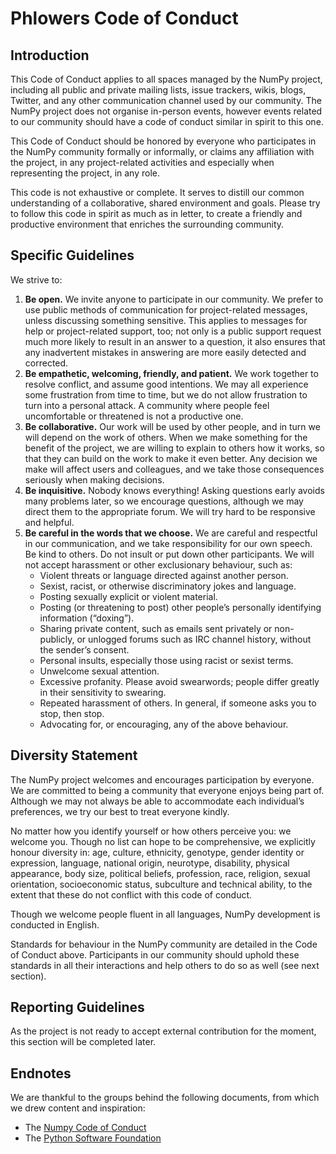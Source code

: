 # Phlowers Code of Conduct


## Introduction

This Code of Conduct applies to all spaces managed by the NumPy project, including all public and private mailing lists, issue trackers, wikis, blogs, Twitter, and any other communication channel used by our community. The NumPy project does not organise in-person events, however events related to our community should have a code of conduct similar in spirit to this one.

This Code of Conduct should be honored by everyone who participates in the NumPy community formally or informally, or claims any affiliation with the project, in any project-related activities and especially when representing the project, in any role.

This code is not exhaustive or complete. It serves to distill our common understanding of a collaborative, shared environment and goals. Please try to follow this code in spirit as much as in letter, to create a friendly and productive environment that enriches the surrounding community.

## Specific Guidelines

We strive to:

1. **Be open.** We invite anyone to participate in our community. We prefer to use public methods of communication for project-related messages, unless discussing something sensitive. This applies to messages for help or project-related support, too; not only is a public support request much more likely to result in an answer to a question, it also ensures that any inadvertent mistakes in answering are more easily detected and corrected.
2. **Be empathetic, welcoming, friendly, and patient.** We work together to resolve conflict, and assume good intentions. We may all experience some frustration from time to time, but we do not allow frustration to turn into a personal attack. A community where people feel uncomfortable or threatened is not a productive one.
3. **Be collaborative.** Our work will be used by other people, and in turn we will depend on the work of others. When we make something for the benefit of the project, we are willing to explain to others how it works, so that they can build on the work to make it even better. Any decision we make will affect users and colleagues, and we take those consequences seriously when making decisions.
4. **Be inquisitive.** Nobody knows everything! Asking questions early avoids many problems later, so we encourage questions, although we may direct them to the appropriate forum. We will try hard to be responsive and helpful.
5. **Be careful in the words that we choose.** We are careful and respectful in our communication, and we take responsibility for our own speech. Be kind to others. Do not insult or put down other participants. We will not accept harassment or other exclusionary behaviour, such as:
    - Violent threats or language directed against another person.
    - Sexist, racist, or otherwise discriminatory jokes and language.
    - Posting sexually explicit or violent material.
    - Posting (or threatening to post) other people’s personally identifying information (“doxing”).
    - Sharing private content, such as emails sent privately or non-publicly, or unlogged forums such as IRC channel history, without the sender’s consent.
    - Personal insults, especially those using racist or sexist terms.
    - Unwelcome sexual attention.
    - Excessive profanity. Please avoid swearwords; people differ greatly in their sensitivity to swearing.
    - Repeated harassment of others. In general, if someone asks you to stop, then stop.
    - Advocating for, or encouraging, any of the above behaviour.

## Diversity Statement
The NumPy project welcomes and encourages participation by everyone. We are committed to being a community that everyone enjoys being part of. Although we may not always be able to accommodate each individual’s preferences, we try our best to treat everyone kindly.

No matter how you identify yourself or how others perceive you: we welcome you. Though no list can hope to be comprehensive, we explicitly honour diversity in: age, culture, ethnicity, genotype, gender identity or expression, language, national origin, neurotype, disability, physical appearance, body size, political beliefs, profession, race, religion, sexual orientation, socioeconomic status, subculture and technical ability, to the extent that these do not conflict with this code of conduct.

Though we welcome people fluent in all languages, NumPy development is conducted in English.

Standards for behaviour in the NumPy community are detailed in the Code of Conduct above. Participants in our community should uphold these standards in all their interactions and help others to do so as well (see next section).

## Reporting Guidelines

As the project is not ready to accept external contribution for the moment, this section will be completed later.

## Endnotes

We are thankful to the groups behind the following documents, from which we drew content and inspiration:

- The [Numpy Code of Conduct](https://numpy.org/code-of-conduct/)
- The [Python Software Foundation](https://policies.python.org/python.org/code-of-conduct/)